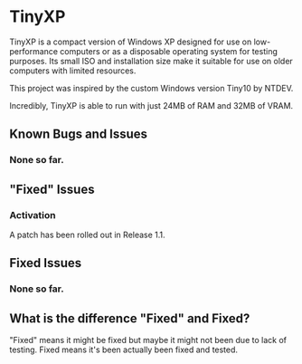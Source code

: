 # TinyXP
TinyXP is a compact version of Windows XP designed for use on low-performance computers or as a disposable operating system for testing purposes. Its small ISO and installation size make it suitable for use on older computers with limited resources. 

This project was inspired by the custom Windows version Tiny10 by NTDEV. 

Incredibly, TinyXP is able to run with just 24MB of RAM and 32MB of VRAM.

## Known Bugs and Issues
### None so far.

## "Fixed" Issues
### Activation
A patch has been rolled out in Release 1.1.

## Fixed Issues
### None so far.

## What is the difference "Fixed" and Fixed?
"Fixed" means it might be fixed but maybe it might not been due to lack of testing. Fixed means it's been actually been fixed and tested.
